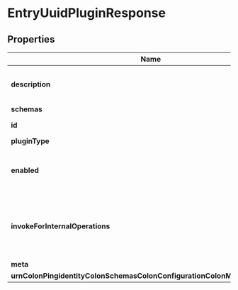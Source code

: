 

# EntryUuidPluginResponse


## Properties

| Name | Type | Description | Notes |
|------------ | ------------- | ------------- | -------------|
|**description** | **String** | A description for this Plugin |  [optional] |
|**schemas** | **List&lt;EnumentryUuidPluginSchemaUrn&gt;** |  |  |
|**id** | **String** | Name of the Plugin |  |
|**pluginType** | **List&lt;EnumpluginPluginTypeProp&gt;** |  |  |
|**enabled** | **Boolean** | Indicates whether the plug-in is enabled for use. |  |
|**invokeForInternalOperations** | **Boolean** | Indicates whether the plug-in should be invoked for internal operations. |  [optional] |
|**meta** | [**MetaMeta**](MetaMeta.md) |  |  [optional] |
|**urnColonPingidentityColonSchemasColonConfigurationColonMessagesColon20** | [**MetaUrnPingidentitySchemasConfigurationMessages20**](MetaUrnPingidentitySchemasConfigurationMessages20.md) |  |  [optional] |




